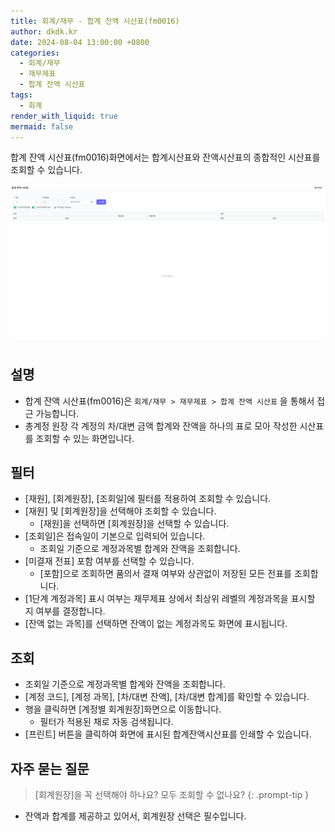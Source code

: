 ```yaml
---
title: 회계/재무 - 합계 잔액 시산표(fm0016)
author: dkdk.kr
date: 2024-08-04 13:00:00 +0800
categories:
  - 회계/재무
  - 재무제표
  - 합계 잔액 시산표
tags:
  - 회계
render_with_liquid: true
mermaid: false
---
```

합계 잔액 시산표(fm0016)화면에서는 합계시산표와 잔액시산표의 종합적인 시산표를 조회할 수 있습니다. 

![](assets/img/Pasted%20image%2020250421152355.png)
## 설명

- 합계 잔액 시산표(fm0016)은 `회계/재무 > 재무제표 > 합계 잔액 시산표` 을 통해서 접근 가능합니다.
- 총계정 원장 각 계정의 차/대변 금액 합계와 잔액을 하나의 표로 모아 작성한 시산표를 조회할 수 있는 화면입니다. 

## 필터
- [재원], [회계원장], [조회일]에 필터를 적용하여 조회할 수 있습니다.
- [재원] 및 [회계원장]을 선택해야 조회할 수 있습니다. 
	- [재원]을 선택하면 [회계원장]을 선택할 수 있습니다. 
- [조회일]은 접속일이 기본으로 입력되어 있습니다.
	- 조회일 기준으로 계정과목별 합계와 잔액을 조회합니다.
- [미결재 전표] 포함 여부를 선택할 수 있습니다.
	- [포함]으로 조회하면 품의서 결재 여부와 상관없이 저장된 모든 전표를 조회합니다.  
- [1단계 계정과목] 표시 여부는 재무제표 상에서 최상위 레벨의 계정과목을 표시할 지 여부를 결정합니다.
- [잔액 없는 과목]를 선택하면 잔액이 없는 계정과목도 화면에 표시됩니다. 

## 조회
- 조회일 기준으로 계정과목별 합계와 잔액을 조회합니다.
- [계정 코드], [계정 과목], [차/대변 잔액], [차/대변 합계]를 확인할 수 있습니다. 
- 행을 클릭하면 [계정별 회계원장]화면으로 이동합니다.
	- 필터가 적용된 채로 자동 검색됩니다.
- [프린트] 버튼을 클릭하여 화면에 표시된 합계잔액시산표를 인쇄할 수 있습니다.

## 자주 묻는 질문

> [회계원장]을 꼭 선택해야 하나요? 모두 조회할 수 없나요?
{: .prompt-tip }

- 잔액과 합계를 제공하고 있어서, 회계원장 선택은 필수입니다.